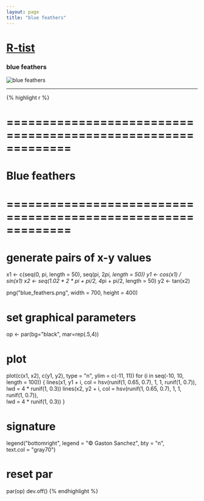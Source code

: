 ```yaml
---
layout: page
title: "blue feathers"
---
```


# [R-tist](/artista) 

### blue feathers 

![blue feathers](../../images/artista/blue_feathers.png) 

-----

{% highlight r %} 
# ============================================================= 
# Blue feathers 
# ============================================================= 
# generate pairs of x-y values 
x1 <- c(seq(0, pi, length = 50), seq(pi, 2*pi, length = 50)) 
y1 <- cos(x1) / sin(x1) 
x2 <- seq(1.02 * 2 * pi + pi/2, 4*pi + pi/2, length = 50) 
y2 <- tan(x2) 
 
 
png("blue_feathers.png", width = 700, height = 400) 
# set graphical parameters 
op <- par(bg="black", mar=rep(.5,4)) 
# plot 
plot(c(x1, x2), c(y1, y2), type = "n", ylim = c(-11, 11)) 
for (i in seq(-10, 10, length = 100)) 
{ 
  lines(x1, y1 + i, col = hsv(runif(1, 0.65, 0.7), 1, 1, runif(1, 0.7)),  
        lwd = 4 * runif(1, 0.3)) 
  lines(x2, y2 + i, col = hsv(runif(1, 0.65, 0.7), 1, 1, runif(1, 0.7)),  
        lwd = 4 * runif(1, 0.3)) 
} 
# signature 
legend("bottomright", legend = "© Gaston Sanchez", bty = "n",  
       text.col = "gray70") 
# reset par 
par(op) 
dev.off() 
{% endhighlight %} 
